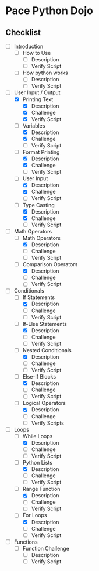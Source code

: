 # Pace Python Dojo

## Checklist
- [ ] Introduction
    - [ ] How to Use
        - [ ] Description
        - [ ] Verify Script
    - [ ] How python works
        - [ ] Description
        - [ ] Verify Script
- [ ] User Input / Output
    - [x] Printing Text
        - [x] Description
        - [x] Challenge
        - [x] Verify Script
    - [ ] Variables
        - [x] Description
        - [x] Challenge
        - [ ] Verify Script
    - [ ] Format Printing
        - [x] Description
        - [x] Challenge
        - [ ] Verify Script
    - [ ] User Input
        - [x] Description
        - [x] Challenge
        - [ ] Verify Script
    - [ ] Type Casting
        - [x] Description
        - [x] Challenge
        - [ ] Verify Script
- [ ] Math Operators
    - [ ] Math Operators
        - [x] Description
        - [ ] Challenge
        - [ ] Verify Script
    - [ ] Comparison Operators
        - [x] Description
        - [ ] Challenge
        - [ ] Verify Script
- [ ] Conditionals
    - [ ] If Statements
        - [x] Description
        - [ ] Challenge
        - [ ] Verify Script
    - [ ] If-Else Statements
        - [x] Description
        - [ ] Challenge
        - [ ] Verify Script
    - [ ] Nested Conditionals
        - [x] Description
        - [ ] Challenge
        - [ ] Verify Script
    - [ ] Else-If Blocks
        - [x] Description
        - [ ] Challenge
        - [ ] Verify Script
    - [ ] Logical Operators
        - [x] Description
        - [ ] Challenge
        - [ ] Verify Scripts  
- [ ] Loops
    - [ ] While Loops
        - [x] Description
        - [ ] Challenge
        - [ ] Verify Script
    - [ ] Python Lists
        - [x] Description
        - [ ] Challenge
        - [ ] Verify Script
    - [ ] Range Function
        - [x] Description
        - [ ] Challenge
        - [ ] Verify Script
    - [ ] For Loops
        - [x] Description
        - [ ] Challenge
        - [ ] Verify Script    
- [ ] Functions
    - [ ] Function Challenge
        - [ ] Description
        - [ ] Verify Script
